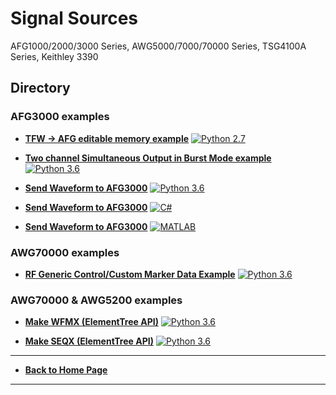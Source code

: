 # Signal Sources
AFG1000/2000/3000 Series, AWG5000/7000/70000 Series, TSG4100A Series, Keithley 3390 

## Directory
### AFG3000 examples
* **[TFW -> AFG editable memory example](./src/AfgTfwExample)** [![Python 2.7](https://img.shields.io/badge/python-2.7-&?labelColor=3E434A&colorB=006281&logo=python)](https://www.python.org/downloads/release/python-2715/)

* **[Two channel Simultaneous Output in Burst Mode example](./src/CH1-2BurstModeExample)** [![Python 3.6](https://img.shields.io/badge/python-3.6-&?labelColor=3E434A&colorB=006281&logo=python)](https://www.python.org/downloads/release/python-360/)

* **[Send Waveform to AFG3000](./src/AFG3KSendWaveformExample/python)** [![Python 3.6](https://img.shields.io/badge/python-3.6-&?labelColor=3E434A&colorB=006281&logo=python)](https://www.python.org/downloads/release/python-360/)

* **[Send Waveform to AFG3000](./src/AFG3KSendWaveformExample/cs)** [![C#](https://img.shields.io/badge/-C%20Sharp-&?labelColor=3E434A&colorB=73BF44&logo=Microsoft)](https://github.com/dotnet/roslyn)

* **[Send Waveform to AFG3000](./src/AFG3KSendWaveformExample/matlab)** [![MATLAB](https://img.shields.io/badge/-MATLAB-&?labelColor=3E434A&colorB=F05A22&logo=Mathworks)](https://www.mathworks.com/products/matlab.html?s_tid=hp_products_matlab)

### AWG70000 examples
* **[RF Generic Control/Custom Marker Data Example](./src/RFGenericCustomMarkerExample)**  [![Python 3.6](https://img.shields.io/badge/python-3.6-&?labelColor=3E434A&colorB=006281&logo=python)](https://www.python.org/downloads/release/python-360/)

### AWG70000 & AWG5200 examples
* **[Make WFMX (ElementTree API)](./src/MakeWFMXExample)** [![Python 3.6](https://img.shields.io/badge/python-3.6-&?labelColor=3E434A&colorB=006281&logo=python)](https://www.python.org/downloads/release/python-360/)

* **[Make SEQX (ElementTree API)](./src/MakeSEQXExample)** [![Python 3.6](https://img.shields.io/badge/python-3.6-&?labelColor=3E434A&colorB=006281&logo=python)](https://www.python.org/downloads/release/python-360/)



----
* **[Back to Home Page](./../README.md)**
----


